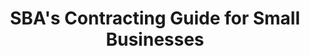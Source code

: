 ---
highlight: "false" 
title: "SBA's Contracting Guide for Small Businesses"
description: "The federal government contracts with small businesses to buy products and services. This page provides access to several resources, tools, and guidance reports to help small businesses navigate the Federal Marketplace. "
url-link: "https://www.sba.gov/federal-contracting/contracting-guide"
type: "HTML"
gov-only: "false"
is-external: "true"
publication-date: "August 01, 2023"
reading-time: "15"
resource-type: "Guidance"
filter: "small-business"
audience: "industry-all-businesses"
branded-offerings: "small-business-support"
---